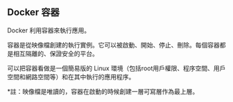 ## Docker 容器
Docker 利用容器來執行應用。

容器是從映像檔創建的執行實例。它可以被啟動、開始、停止、刪除。每個容器都是相互隔離的、保證安全的平台。

可以把容器看做是一個簡易版的 Linux 環境（包括root用戶權限、程序空間、用戶空間和網路空間等）和在其中執行的應用程序。

*註：映像檔是唯讀的，容器在啟動的時候創建一層可寫層作為最上層。
